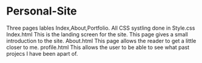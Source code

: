 # Personal-Site
Three pages lables Index,About,Portfolio.
All CSS systling done in Style.css
Index.html
  This is the landing screen for the site. 
   This page gives a small introduction to the site.
About.html
  This page allows the reader to get a little closer to me.
profile.html
  This allows the user to be able to see what past projecs I have been apart of.
